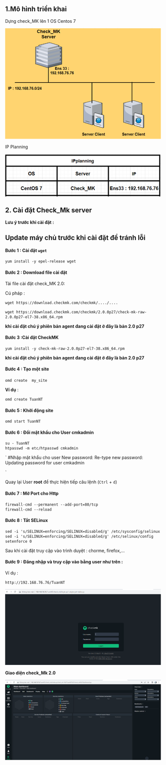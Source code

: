 ## 1.Mô hình triển khai

Dựng check_MK lên 1 OS Centos 7

![](../image/MK_setup_1.png)

IP Planning

![](../image/MK_setup_2.png)

## 2. Cài đặt Check_Mk server

**Lưu ý trước khi cài đặt :**

<h2>Update máy chủ trước khi cài đặt để tránh lỗi</h2>

#### Bước 1 : Cài đặt ``wget``

```
yum install -y epel-release wget
```

#### Bước 2 : Download file cài đặt

Tải file cài đặt check_MK 2.0:

Cú pháp :

```
wget https://download.checkmk.com/checkmk/..../....
```

```
wget https://download.checkmk.com/checkmk/2.0.0p27/check-mk-raw-2.0.0p27-el7-38.x86_64.rpm
```
**khi cài đặt chú ý phiên bản agent đang cài đặt ở đây là bản 2.0 p27**

#### Bước 3 :Cài đặt CheckMK

```
yum install -y check-mk-raw-2.0.0p27-el7-38.x86_64.rpm
```
**khi cài đặt chú ý phiên bản agent đang cài đặt ở đây là bản 2.0 p27**

#### Bước 4 : Tạo một site 

`omd create  my_site `

**Ví dụ** :

``` 
omd create TuanNT
```

#### Bước 5 : Khởi động site

```
omd start TuanNT
```

#### Bước 6 : Đổi mật khẩu cho User **cmkadmin**

```
su - TuanNT
htpasswd -m etc/htpasswd cmkadmin
```

`
#Nhập mật khẩu cho user
New password:
Re-type new password:
Updating password for user cmkadmin

`



Quay lại User **root** để thực hiện tiếp câu lệnh (`Ctrl` + `d`)

#### Bước 7 : Mở Port cho Http

```
firewall-cmd --permanent --add-port=80/tcp
firewall-cmd --reload
```

#### Bước 8 : Tắt SELinux

```
sed -i 's/SELINUX=enforcing/SELINUX=disabled/g' /etc/sysconfig/selinux
sed -i 's/SELINUX=enforcing/SELINUX=disabled/g' /etc/selinux/config
setenforce 0
```

Sau khi cài đặt truy cập vào trình duyệt : chorme, firefox,... 


#### Bước 9 : **Đăng nhập và truy cập vào bằng user như trên**  :

Ví dụ : 

```
http://192.168.76.76/TuanNT
```

![](../image/MK_setup_3.png)

**Giao diện check_Mk 2.0**

![](../image/MK_setup_4.png)


